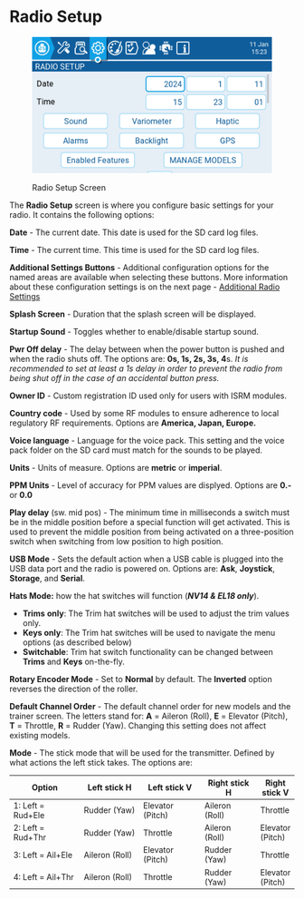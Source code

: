 # Radio Setup

<figure><img src="../../../.gitbook/assets/RadioSetup.png" alt=""><figcaption><p>Radio Setup Screen</p></figcaption></figure>

The **Radio Setup** screen is where you configure basic settings for your radio. It contains the following options:

**Date** - The current date. This date is used for the SD card log files.

**Time** - The current time. This time is used for the SD card log files.

**Additional Settings Buttons** - Additional configuration options for the named areas are available when selecting these buttons.  More information about these configuration settings is on the next page - [Additional Radio Settings](additional-radio-settings.md)

**Splash Screen** - Duration that the splash screen will be displayed.

**Startup Sound** - Toggles whether to enable/disable startup sound.

**Pwr Off delay** - The delay between when the power button is pushed and when the radio shuts off. The options are: **0s, 1s, 2s, 3s, 4**s. _It is recommended to set at least a 1s delay in order to prevent the radio from being shut off in the case of an accidental button press._

**Owner ID** - Custom registration ID used only for users with ISRM modules.

**Country code** - Used by some RF modules to ensure adherence to local regulatory RF requirements. Options are **America, Japan, Europe.**

**Voice language** - Language for the voice pack. This setting and the voice pack folder on the SD card must match for the sounds to be played.

**Units** - Units of measure. Options are **metric** or **imperial**.

**PPM Units** - Level of accuracy for PPM values are displyed. Options are **0.-** or **0.0**

**Play delay** (sw. mid pos) - The minimum time in milliseconds a switch must be in the middle position before a special function will get activated. This is used to prevent the middle position from being activated on a three-position switch when switching from low position to high position.

**USB Mode** - Sets the default action when a USB cable is plugged into the USB data port and the radio is powered on. Options are: **Ask**, **Joystick**, **Storage**, and **Serial**.

**Hats Mode:** how the hat switches will function (_**NV14 & EL18  only**_).

* **Trims** **only**: The Trim hat switches will be used to adjust the trim values only.
* **Keys only**: The Trim hat switches will be used to navigate the menu options (as described below)
* **Switchable**: Trim hat switch functionality can be changed between **Trims** and **Keys** on-the-fly.

**Rotary Encoder Mode** - Set to **Normal** by default. The **Inverted** option reverses the direction of the roller.

**Default Channel Order** - The default channel order for new models and the trainer screen. The letters stand for: **A** = Aileron (Roll), **E** = Elevator (Pitch), **T** = Throttle, **R** = Rudder (Yaw). Changing this setting does not affect existing models.

**Mode** - The stick mode that will be used for the transmitter. Defined by what actions the left stick takes. The options are:

<table><thead><tr><th width="181">Option</th><th width="148">Left stick  H</th><th width="149">Left stick  V</th><th width="133">Right stick H</th><th>Right stick V</th></tr></thead><tbody><tr><td>1: Left = Rud+Ele </td><td>Rudder (Yaw)</td><td>Elevator (Pitch)</td><td>Aileron (Roll)</td><td>Throttle</td></tr><tr><td>2: Left = Rud+Thr</td><td>Rudder (Yaw)</td><td>Throttle</td><td>Aileron (Roll)</td><td>Elevator (Pitch)</td></tr><tr><td>3: Left = Ail+Ele</td><td>Aileron (Roll)</td><td>Elevator (Pitch)</td><td>Rudder (Yaw)</td><td>Throttle</td></tr><tr><td>4: Left = Ail+Thr</td><td>Aileron (Roll)</td><td>Throttle</td><td>Rudder (Yaw)</td><td>Elevator (Pitch)</td></tr></tbody></table>

